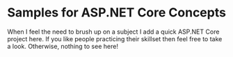 # Samples for ASP.NET Core Concepts
When I feel the need to brush up on a subject I add a quick ASP.NET Core project here. If you like people practicing their skillset then feel free to take a look. Otherwise, nothing to see here!